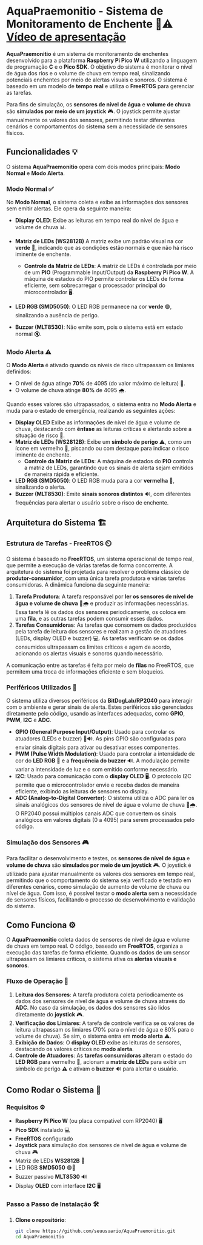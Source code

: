 # AquaPraemonitio - Sistema de Monitoramento de Enchente 🌊⚠️ [Vídeo de apresentação](youtube.com/xxxxxxxxxxx)

**AquaPraemonitio** é um sistema de monitoramento de enchentes desenvolvido para a plataforma **Raspberry Pi Pico W** utilizando a linguagem de programação **C** e o **Pico SDK**. O objetivo do sistema é monitorar o nível de água dos rios e o volume de chuva em tempo real, sinalizando potenciais enchentes por meio de alertas visuais e sonoros. O sistema é baseado em um modelo de **tempo real** e utiliza o **FreeRTOS** para gerenciar as tarefas.

Para fins de simulação, os **sensores de nível de água** e **volume de chuva** são **simulados por meio de um joystick** 🎮. O joystick permite ajustar manualmente os valores dos sensores, permitindo testar diferentes cenários e comportamentos do sistema sem a necessidade de sensores físicos.

## Funcionalidades 💡

O sistema **AquaPraemonitio** opera com dois modos principais: **Modo Normal** e **Modo Alerta**.

### Modo Normal ✅

No **Modo Normal**, o sistema coleta e exibe as informações dos sensores sem emitir alertas. Ele opera da seguinte maneira:

- **Display OLED**: Exibe as leituras em tempo real do nível de água e volume de chuva 📊.

- **Matriz de LEDs (WS2812B)**
 A matriz exibe um padrão visual na cor **verde** 🌱, indicando que as condições estão normais e que não há risco iminente de enchente.
  - **Controle da Matriz de LEDs**: A matriz de LEDs é controlada por meio de um **PIO** (Programmable Input/Output) da **Raspberry Pi Pico W**. A máquina de estados do PIO permite controlar os LEDs de forma eficiente, sem sobrecarregar o processador principal do microcontrolador 🖥️.
- **LED RGB (SMD5050)**: O LED RGB permanece na cor **verde** 🟢, sinalizando a ausência de perigo.
- **Buzzer (MLT8530)**: Não emite som, pois o sistema está em estado normal 🔇.

### Modo Alerta ⚠️

O **Modo Alerta** é ativado quando os níveis de risco ultrapassam os limiares definidos:

- O nível de água atinge **70%** de 4095 (do valor máximo de leitura) 🌊.
- O volume de chuva atinge **80%** de 4095 🌧️.

Quando esses valores são ultrapassados, o sistema entra no **Modo Alerta** e muda para o estado de emergência, realizando as seguintes ações:

- **Display OLED**
Exibe as informações de nível de água e volume de chuva, destacando com **ênfase** as leituras críticas e alertando sobre a situação de risco 🚨.
- **Matriz de LEDs (WS2812B)**: Exibe um **símbolo de perigo** ⚠️, como um ícone em vermelho 🔴, piscando ou com destaque para indicar o risco iminente de enchente.
  - **Controle da Matriz de LEDs**: A máquina de estados do **PIO** controla a matriz de LEDs, garantindo que os sinais de alerta sejam emitidos de maneira rápida e eficiente.
- **LED RGB (SMD5050)**: O LED RGB muda para a cor **vermelha** 🔴, sinalizando o alerta.
- **Buzzer (MLT8530)**: Emite **sinais sonoros distintos** 🔊, com diferentes frequências para alertar o usuário sobre o risco de enchente.

## Arquitetura do Sistema 🏗️

### Estrutura de Tarefas - FreeRTOS ⏲️

O sistema é baseado no **FreeRTOS**, um sistema operacional de tempo real, que permite a execução de várias tarefas de forma concorrente. A arquitetura do sistema foi projetada para resolver o problema clássico de **produtor-consumidor**, com uma única tarefa produtora e várias tarefas consumidoras. A dinâmica funciona da seguinte maneira:

1. **Tarefa Produtora**: A tarefa responsável por **ler os sensores de nível de água e volume de chuva** 🌊🌧️ e produzir as informações necessárias. Essa tarefa lê os dados dos sensores periodicamente, os coloca em uma **fila**, e as outras tarefas podem consumir esses dados.
2. **Tarefas Consumidoras**: As tarefas que consomem os dados produzidos pela tarefa de leitura dos sensores e realizam a gestão de atuadores (LEDs, display OLED e buzzer) 💻. As tarefas verificam se os dados consumidos ultrapassam os limites críticos e agem de acordo, acionando os alertas visuais e sonoros quando necessário.

A comunicação entre as tarefas é feita por meio de **filas** no FreeRTOS, que permitem uma troca de informações eficiente e sem bloqueios.

### Periféricos Utilizados 🔌

O sistema utiliza diversos periféricos da **BitDogLab/RP2040** para interagir com o ambiente e gerar sinais de alerta. Estes periféricos são gerenciados diretamente pelo código, usando as interfaces adequadas, como **GPIO**, **PWM**, **I2C** e **ADC**.

- **GPIO (General Purpose Input/Output)**: Usado para controlar os atuadores (LEDs e buzzer) 🔦🔊. As pins GPIO são configuradas para enviar sinais digitais para ativar ou desativar esses componentes.
- **PWM (Pulse Width Modulation)**: Usado para controlar a intensidade de cor do **LED RGB** 🌈 e a **frequência do buzzer** 🔊. A modulação permite variar a intensidade de luz e o som emitido conforme necessário.
- **I2C**: Usado para comunicação com o **display OLED** 🖥️. O protocolo I2C permite que o microcontrolador envie e receba dados de maneira eficiente, exibindo as leituras de sensores no display.
- **ADC (Analog-to-Digital Converter)**: O sistema utiliza o ADC para ler os sinais analógicos dos sensores de nível de água e volume de chuva 🌊🌧️. O RP2040 possui múltiplos canais ADC que convertem os sinais analógicos em valores digitais (0 a 4095) para serem processados pelo código.

### Simulação dos Sensores 🎮

Para facilitar o desenvolvimento e testes, os **sensores de nível de água** e **volume de chuva** são **simulados por meio de um joystick** 🎮. O joystick é utilizado para ajustar manualmente os valores dos sensores em tempo real, permitindo que o comportamento do sistema seja verificado e testado em diferentes cenários, como simulação de aumento de volume de chuva ou nível de água. Com isso, é possível testar o **modo alerta** sem a necessidade de sensores físicos, facilitando o processo de desenvolvimento e validação do sistema.

## Como Funciona ⚙️

O **AquaPraemonitio** coleta dados de sensores de nível de água e volume de chuva em tempo real. O código, baseado em **FreeRTOS**, organiza a execução das tarefas de forma eficiente. Quando os dados de um sensor ultrapassam os limiares críticos, o sistema ativa os **alertas visuais e sonoros**.

### Fluxo de Operação 🔄

1. **Leitura dos Sensores**: A tarefa produtora coleta periodicamente os dados dos sensores de nível de água e volume de chuva através do **ADC**. No caso da simulação, os dados dos sensores são lidos diretamente do **joystick** 🎮.
2. **Verificação dos Limiares**: A tarefa de controle verifica se os valores de leitura ultrapassam os limiares (70% para o nível de água e 80% para o volume de chuva). Se sim, o sistema entra em **modo alerta** ⚠️.
3. **Exibição de Dados**: O **display OLED** exibe as leituras de sensores, destacando os valores críticos no **modo alerta**.
4. **Controle de Atuadores**: As **tarefas consumidoras** alteram o estado do **LED RGB** para vermelho 🔴, acionam a **matriz de LEDs** para exibir um símbolo de perigo ⚠️ e ativam o **buzzer** 🔊 para alertar o usuário.

## Como Rodar o Sistema 🚀

### Requisitos ⚙️

- **Raspberry Pi Pico W** (ou placa compatível com RP2040) 🖥️
- **Pico SDK** instalado 💻
- **FreeRTOS** configurado
- **Joystick** para simulação dos sensores de nível de água e volume de chuva 🎮
- Matriz de LEDs **WS2812B** 🌈
- LED RGB **SMD5050** 🟢🔴
- Buzzer passivo **MLT8530** 🔊
- Display **OLED** com interface **I2C** 🖥️

### Passo a Passo de Instalação 🛠️

1. **Clone o repositório**:

   ```bash
   git clone https://github.com/seuusuario/AquaPraemonitio.git
   cd AquaPraemonitio
